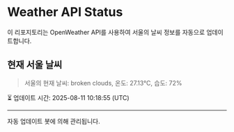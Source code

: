 
# Weather API Status

이 리포지토리는 OpenWeather API를 사용하여 서울의 날씨 정보를 자동으로 업데이트합니다.

## 현재 서울 날씨
> 서울의 현재 날씨: broken clouds, 온도: 27.13°C, 습도: 72%

⏳ 업데이트 시간: 2025-08-11 10:18:55 (UTC)

---
자동 업데이트 봇에 의해 관리됩니다.
